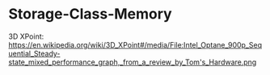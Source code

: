 # Storage-Class-Memory
3D XPoint: https://en.wikipedia.org/wiki/3D_XPoint#/media/File:Intel_Optane_900p_Sequential_Steady-state_mixed_performance_graph,_from_a_review_by_Tom's_Hardware.png

